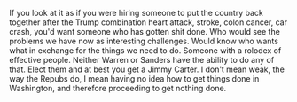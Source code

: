 If you look at it as if you were hiring someone to put the country back together after the Trump combination heart attack, stroke, colon cancer, car crash, you'd want someone who has gotten shit done. Who would see the problems we have now as interesting challenges. Would know who wants what in exchange for the things we need to do. Someone with a rolodex of effective people. Neither Warren or Sanders have the ability to do any of that. Elect them and at best you get a Jimmy Carter. I don't mean weak, the way the Repubs do, I mean having no idea how to get things done in Washington, and therefore proceeding to get nothing done.

